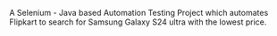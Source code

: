 A Selenium - Java based Automation Testing Project which automates Flipkart to search for Samsung Galaxy S24 ultra with the lowest price.
